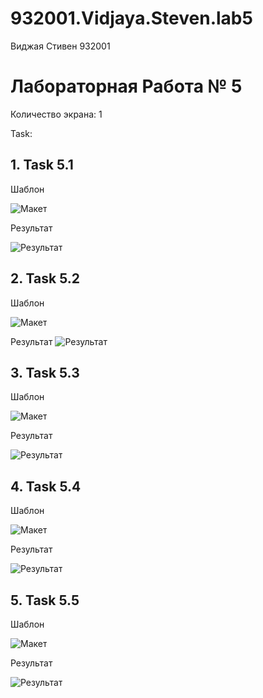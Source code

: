 # 932001.Vidjaya.Steven.lab5

Виджая Стивен 932001

# Лабораторная Работа № 5
Количество экрана: 1

Task:
## 1. Task 5.1
   
   Шаблон
   
   ![Макет](https://github.com/Steven2110/932001.Vidjaya.Steven.Weblab/blob/main/Lab5/screenshots/Task5.1.png)

   Результат
   
   ![Результат](https://github.com/Steven2110/932001.Vidjaya.Steven.Weblab/blob/main/Lab5/screenshots/Result5.1.png)

## 2. Task 5.2
   
   Шаблон
   
   ![Макет](https://github.com/Steven2110/932001.Vidjaya.Steven.Weblab/blob/main/Lab5/screenshots/Task5.2.png)

   Результат
   ![Результат](https://github.com/Steven2110/932001.Vidjaya.Steven.Weblab/blob/main/Lab5/screenshots/Result5.2.png)

## 3. Task 5.3
   
   Шаблон
   
   ![Макет](https://github.com/Steven2110/932001.Vidjaya.Steven.Weblab/blob/main/Lab5/screenshots/Task5.3.png)

   Результат
   
   ![Результат](https://github.com/Steven2110/932001.Vidjaya.Steven.Weblab/blob/main/Lab5/screenshots/Result5.3.png)

## 4. Task 5.4
   
   Шаблон
   
   ![Макет](https://github.com/Steven2110/932001.Vidjaya.Steven.Weblab/blob/main/Lab5/screenshots/Task5.4.png)

   Результат
   
   ![Результат](https://github.com/Steven2110/932001.Vidjaya.Steven.Weblab/blob/main/Lab5/screenshots/Result5.4.png)

## 5. Task 5.5
   
   Шаблон
   
   ![Макет](https://github.com/Steven2110/932001.Vidjaya.Steven.Weblab/blob/main/Lab5/screenshots/Task5.5.png)

   Результат
   
   ![Результат](https://github.com/Steven2110/932001.Vidjaya.Steven.Weblab/blob/main/Lab5/screenshots/Result5.5.png)

